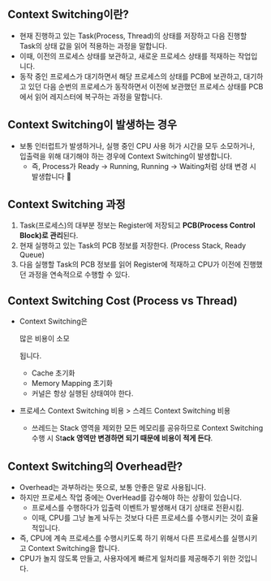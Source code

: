 ## Context Switching이란?

- 현재 진행하고 있는 Task(Process, Thread)의 상태를 저장하고 다음 진행할 Task의 상태 값을 읽어 적용하는 과정을 말합니다.
- 이때, 이전의 프로세스 상태를 보관하고, 새로운 프로세스 상태를 적재하는 작업입니다.
- 동작 중인 프로세스가 대기하면서 해당 프로세스의 상태를 PCB에 보관하고, 대기하고 있던 다음 순번의 프로세스가 동작하면서 이전에 보관했던 프로세스 상태를 PCB에서 읽어 레지스터에 복구하는 과정을 말합니다.

## Context Switching이 발생하는 경우

- 보통 인터럽트가 발생하거나, 실행 중인 CPU 사용 허가 시간을 모두 소모하거나, 입출력을 위해 대기해야 하는 경우에 Context Switching이 발생합니다.
  - 즉, Process가 Ready → Running, Running → Waiting처럼 상태 변경 시 발생합니다 🙂

## Context Switching 과정

1. Task(프로세스)의 대부분 정보는 Register에 저장되고 **PCB(Process Control Block)로 관리**된다.
2. 현재 실행하고 있는 Task의 PCB 정보를 저장한다. (Process Stack, Ready Queue)
3. 다음 실행할 Task의 PCB 정보를 읽어 Register에 적재하고 CPU가 이전에 진행했던 과정을 연속적으로 수행할 수 있다.

## Context Switching Cost (Process vs Thread)

- Context Switching은 

  많은 비용이 소모

  됩니다.

  - Cache 초기화
  - Memory Mapping 초기화
  - 커널은 항상 실행된 상태여야 한다.

- 프로세스 Context Switching 비용 > 스레드 Context Switching 비용

  - 쓰레드는 Stack 영역을 제외한 모든 메모리를 공유하므로 Context Switching 수행 시 St**ack 영역만 변경하면 되기 때문에 비용이 적게 든다**.

## Context Switching의 Overhead란?

- Overhead는 과부하라는 뜻으로, 보통 안좋은 말로 사용됩니다.
- 하지만 프로세스 작업 중에는 OverHead를 감수해야 하는 상황이 있습니다.
  - 프로세스를 수행하다가 입출력 이벤트가 발생해서 대기 상태로 전환시킴.
  - 이때, CPU를 그냥 놀게 놔두는 것보다 다른 프로세스를 수행시키는 것이 효율적입니다.
- 즉, CPU에 계속 프로세스를 수행시키도록 하기 위해서 다른 프로세스를 실행시키고 Context Switching을 합니다.
- CPU가 놀지 않도록 만들고, 사용자에게 빠르게 일처리를 제공해주기 위한 것입니다.